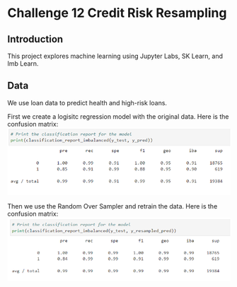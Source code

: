 # Challenge 12 Credit Risk Resampling

## Introduction
This project explores machine learning using Jupyter Labs, SK Learn, and Imb Learn.

## Data
We use loan data to predict health and high-risk loans.

First we create a logisitc regression model with the original data. Here is the confusion matrix:
![logistic_regression_model](Images/confusionmatrix.PNG)

Then we use the Random Over Sampler and retrain the data.  Here is the confusion matrix:
![random_over_sampler](Images/oversampled.PNG)